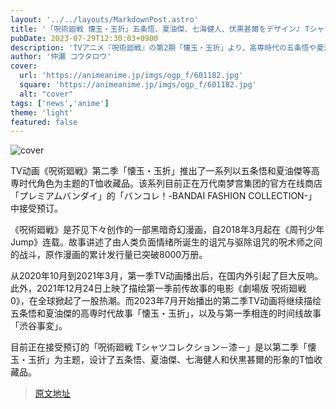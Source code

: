 ```yaml
---
layout: '../../layouts/MarkdownPost.astro'
title: '「呪術廻戦 懐玉・玉折」五条悟、夏油傑、七海健人、伏黒甚爾をデザイン♪ Tシャツコレクション登場'
pubDate: 2023-07-29T12:30:03+0900
description: 'TVアニメ『呪術廻戦』の第2期「懐玉・玉折」より、高専時代の五条悟や夏油傑らをあしらったTシャツコレクションが登場。バンダイナムコグループの公式通販サイト「プレミアムバンダイ」内、「バンコレ！- BANDAI FASHION COLLECTION -」にて予約受付中だ。'
author: '仲瀬 コウタロウ'
cover:
  url: 'https://animeanime.jp/imgs/ogp_f/601182.jpg'
  square: 'https://animeanime.jp/imgs/ogp_f/601182.jpg'
  alt: "cover"
tags: ['news','anime']
theme: 'light'
featured: false
---
```


![cover](https://animeanime.jp/imgs/ogp_f/601182.jpg)

TV动画《呪術廻戦》第二季「懐玉・玉折」推出了一系列以五条悟和夏油傑等高専时代角色为主题的T恤收藏品。该系列目前正在万代南梦宫集团的官方在线商店「プレミアムバンダイ」的「バンコレ！-BANDAI FASHION COLLECTION-」中接受预订。

《呪術廻戦》是芥见下々创作的一部黑暗奇幻漫画，自2018年3月起在《周刊少年Jump》连载。故事讲述了由人类负面情绪所诞生的诅咒与驱除诅咒的呪术师之间的战斗，原作漫画的累计发行量已突破8000万册。

从2020年10月到2021年3月，第一季TV动画播出后，在国内外引起了巨大反响。此外，2021年12月24日上映了描绘第一季前传故事的电影《劇場版 呪術廻戦 0》，在全球掀起了一股热潮。而2023年7月开始播出的第二季TV动画将继续描绘五条悟和夏油傑的高専时代故事「懐玉・玉折」，以及与第一季相连的时间线故事「渋谷事変」。

目前正在接受预订的「呪術廻戦 Tシャツコレクション－漆－」是以第二季「懐玉・玉折」为主题，设计了五条悟、夏油傑、七海健人和伏黒甚爾的形象的T恤收藏品。

>[原文地址](https://animeanime.jp/article/2023/07/29/78913.html)  